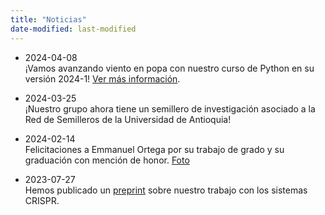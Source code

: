 ```yaml
---
title: "Noticias"
date-modified: last-modified
---
```


- 2024-04-08  
¡Vamos avanzando viento en popa con nuestro curso de Python en su versión
2024-1! [Ver más información](/posts/2024/curso-python.md).

- 2024-03-25  
¡Nuestro grupo ahora tiene un semillero de investigación asociado a la Red
de Semilleros de la Universidad de Antioquia!

- 2024-02-14  
Felicitaciones a Emmanuel Ortega por su trabajo de grado y su graduación con
mención de honor. [Foto](imgs/20231201_151945.jpg)

- 2023-07-27  
Hemos publicado un [preprint](https://doi.org/10.1101/2023.07.26.550751)
sobre nuestro trabajo con los sistemas CRISPR.
